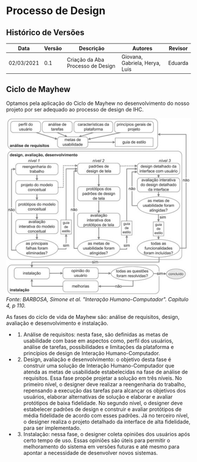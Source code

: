 # Processo de Design 

## Histórico de Versões

| Data       | Versão | Descrição                         | Autores                        | Revisor |
| ---------- | ------ | --------------------------------  | ------------------------------ | ------- |
| 02/03/2021 | 0.1    | Criação da Aba Processo de Design | Giovana, Gabriela, Herya, Luis | Eduarda |

## Ciclo de Mayhew
Optamos pela aplicação do Ciclo de Mayhew no desenvolvimento do nosso projeto por ser adequado ao processo de design de IHC. 

![ciclo_de_mayhew](https://raw.githubusercontent.com/Interacao-Humano-Computador/2020.1-BCE/edd3e519802d04e0e0b183d034c8dd47da35cdc1/docs/images/ciclo_mayhew.png)  
_Fonte: BARBOSA, Simone et al. "Interação Humano-Computador". Capítulo 4, p 110._


As fases do ciclo de vida de Mayhew são: análise de requisitos, design, avaliação e desenvolvimento e instalação.

- 1) Análise de requisitos: nesta fase, são definidas as metas de usabilidade com
base em aspectos como, perfil dos usuários, análise de tarefas, possibilidades e
limitações da plataforma e princípios de design de Interação Humano-Computador.
- 2) Design, avaliação e desenvolvimento: o objetivo desta fase é construir uma
solução de Interação Humano-Computador que atenda as metas de usabilidade
estabelecidas na fase de análise de requisitos. Essa fase propõe projetar a
solução em três níveis. No primeiro nível, o designer deve realizar a
reengenharia do trabalho, repensando a execução das tarefas para alcançar os
objetivos dos usuários, elaborar alternativas de solução e elaborar e avaliar protótipos de baixa fidelidade. No segundo nível, o designer deve estabelecer
padrões de design e construir e avaliar protótipos de média fidelidade de acordo
com esses padrões. Já no terceiro nível, o designer realiza o projeto detalhado
da interface de alta fidelidade, para ser implementado.
- 3) Instalação: nessa fase, o designer coleta opiniões dos usuários após certo
tempo de uso. Essas opiniões são úteis para permitir o melhoramento do sistema em versões
futuras e até mesmo para apontar a necessidade de desenvolver novos sistemas.


